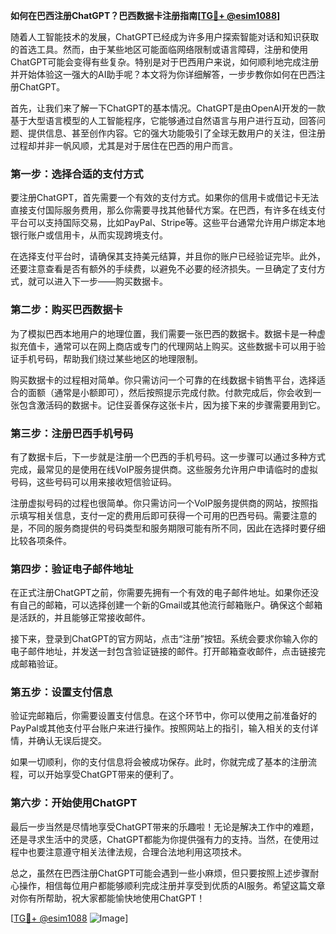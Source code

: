 **如何在巴西注册ChatGPT？巴西数据卡注册指南[[TG💪+ @esim1088](https://t.me/s/esim1088)]**

随着人工智能技术的发展，ChatGPT已经成为许多用户探索智能对话和知识获取的首选工具。然而，由于某些地区可能面临网络限制或语言障碍，注册和使用ChatGPT可能会变得有些复杂。特别是对于巴西用户来说，如何顺利地完成注册并开始体验这一强大的AI助手呢？本文将为你详细解答，一步步教你如何在巴西注册ChatGPT。

首先，让我们来了解一下ChatGPT的基本情况。ChatGPT是由OpenAI开发的一款基于大型语言模型的人工智能程序，它能够通过自然语言与用户进行互动，回答问题、提供信息、甚至创作内容。它的强大功能吸引了全球无数用户的关注，但注册过程却并非一帆风顺，尤其是对于居住在巴西的用户而言。

### 第一步：选择合适的支付方式

要注册ChatGPT，首先需要一个有效的支付方式。如果你的信用卡或借记卡无法直接支付国际服务费用，那么你需要寻找其他替代方案。在巴西，有许多在线支付平台可以支持国际交易，比如PayPal、Stripe等。这些平台通常允许用户绑定本地银行账户或信用卡，从而实现跨境支付。

在选择支付平台时，请确保其支持美元结算，并且你的账户已经验证完毕。此外，还要注意查看是否有额外的手续费，以避免不必要的经济损失。一旦确定了支付方式，就可以进入下一步——购买数据卡。

### 第二步：购买巴西数据卡

为了模拟巴西本地用户的地理位置，我们需要一张巴西的数据卡。数据卡是一种虚拟充值卡，通常可以在网上商店或专门的代理网站上购买。这些数据卡可以用于验证手机号码，帮助我们绕过某些地区的地理限制。

购买数据卡的过程相对简单。你只需访问一个可靠的在线数据卡销售平台，选择适合的面额（通常是小额即可），然后按照提示完成付款。付款完成后，你会收到一张包含激活码的数据卡。记住妥善保存这张卡片，因为接下来的步骤需要用到它。

### 第三步：注册巴西手机号码

有了数据卡后，下一步就是注册一个巴西的手机号码。这一步骤可以通过多种方式完成，最常见的是使用在线VoIP服务提供商。这些服务允许用户申请临时的虚拟号码，这些号码可以用来接收短信验证码。

注册虚拟号码的过程也很简单。你只需访问一个VoIP服务提供商的网站，按照指示填写相关信息，支付一定的费用后即可获得一个可用的巴西号码。需要注意的是，不同的服务商提供的号码类型和服务期限可能有所不同，因此在选择时要仔细比较各项条件。

### 第四步：验证电子邮件地址

在正式注册ChatGPT之前，你需要先拥有一个有效的电子邮件地址。如果你还没有自己的邮箱，可以选择创建一个新的Gmail或其他流行邮箱账户。确保这个邮箱是活跃的，并且能够正常接收邮件。

接下来，登录到ChatGPT的官方网站，点击“注册”按钮。系统会要求你输入你的电子邮件地址，并发送一封包含验证链接的邮件。打开邮箱查收邮件，点击链接完成邮箱验证。

### 第五步：设置支付信息

验证完邮箱后，你需要设置支付信息。在这个环节中，你可以使用之前准备好的PayPal或其他支付平台账户来进行操作。按照网站上的指引，输入相关的支付详情，并确认无误后提交。

如果一切顺利，你的支付信息将会被成功保存。此时，你就完成了基本的注册流程，可以开始享受ChatGPT带来的便利了。

### 第六步：开始使用ChatGPT

最后一步当然是尽情地享受ChatGPT带来的乐趣啦！无论是解决工作中的难题，还是寻求生活中的灵感，ChatGPT都能为你提供强有力的支持。当然，在使用过程中也要注意遵守相关法律法规，合理合法地利用这项技术。

总之，虽然在巴西注册ChatGPT可能会遇到一些小麻烦，但只要按照上述步骤耐心操作，相信每位用户都能够顺利完成注册并享受到优质的AI服务。希望这篇文章对你有所帮助，祝大家都能愉快地使用ChatGPT！

[[TG💪+ @esim1088](https://t.me/s/esim1088) ![Image](https://i.postimg.cc/4NQfJmqS/Snipaste-2025-05-13-00-14-12.png)]